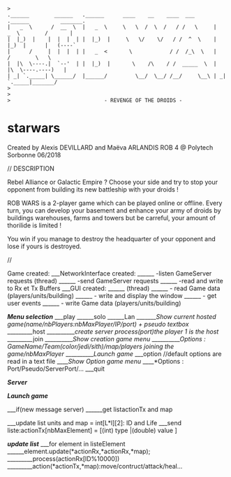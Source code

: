 

```
>
.______        ______   .______      ____    __    ____  ___      .______          _______.
|   _  \      /  __  \  |   _  \     \   \  /  \  /   / /   \     |   _  \        /       |
|  |_)  |    |  |  |  | |  |_)  |     \   \/    \/   / /  ^  \    |  |_)  |      |   (----`
|      /     |  |  |  | |   _  <       \            / /  /_\  \   |      /        \   \    
|  |\  \----.|  `--'  | |  |_)  |       \    /\    / /  _____  \  |  |\  \----.----)   |   
| _| `._____| \______/  |______/         \__/  \__/ /__/     \__\ | _| `._____|_______/    
>                                                                                           
>                                                                                                          
>                              - REVENGE OF THE DROIDS -
``` 
# starwars

Created by Alexis DEVILLARD and Maëva ARLANDIS
ROB 4 @ Polytech Sorbonne
06/2018

// DESCRIPTION

Rebel Alliance or Galactic Empire ? Choose your side and try to stop your opponent from building 
its new battleship with your droids !

ROB WARS is a 2-player game which can be played online or offline.
Every turn, you can develop your basement and enhance your army of droids by buildings warehouses, farms
and towers but be carreful, your amount of thorilide is limited !

You win if you manage to destroy the headquarter of your opponent and lose if yours is destroyed.

// 

Game created:
___NetworkInterface created: 
______ -listen GameServer requests (thread)
______ -send GameServer requests
______ -read and write to Rx et Tx Buffers
___GUI created:
______ (thread)
______ - read Game data (players/units/building)
______ - write and display the window
______ - get user events
______ - write Game data (players/units/building)


***Menu selection***
___play
______solo
______Lan
_______*Show current hosted game(name/nbPlayers:nbMaxPlayer/IP/port) + pseudo textbox*
_________host
__________*create server process(port)the player 1 is the host* 
_________join
__________*Show creation game menu*
__________*Options : GameName/Team(color/jedi/sith)/map/players joining the game/nbMaxPlayer*
__________*Launch game*
___option //default options are read in a text file
____*Show Option game menu*
____*Options : Port/Pseudo/ServerPort/...
___quit

***Server***


***Launch game***

___if(new message server)
______get listactionTx and map

___update list units and map = int[L*l][2]: ID and Life
___send liste:actionTx[nbMaxElement] = [(int) type |(double) value ] 
               
***update list***
___for element in listeElement
______element.update(*actionRx,*actionRx,*map);
_________process(actionRx[ID%10000])
_________action(*actionTx,*map):move/contruct/attack/heal...






